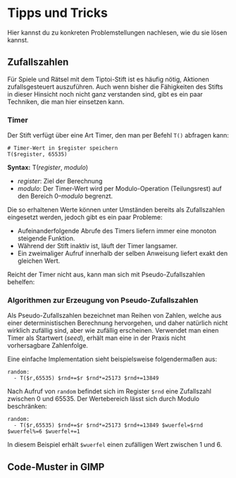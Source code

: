 Tipps und Tricks
================

Hier kannst du zu konkreten Problemstellungen  nachlesen, wie du sie lösen kannst.

Zufallszahlen
-------------

Für Spiele und Rätsel mit dem Tiptoi-Stift ist es häufig nötig, Aktionen zufallsgesteuert auszuführen. Auch wenn bisher die Fähigkeiten des Stifts in dieser Hinsicht noch nicht ganz verstanden sind, gibt es ein paar Techniken, die man hier einsetzen kann.

### Timer

Der Stift verfügt über eine Art Timer, den man per Befehl `T()` abfragen kann:

    # Timer-Wert in $register speichern
    T($register, 65535)

**Syntax:** T(_register_, _modulo_)

 * _register_: Ziel der Berechnung
 * _modulo_: Der Timer-Wert wird per Modulo-Operation (Teilungsrest) auf den Bereich 0–_modulo_ begrenzt.

Die so erhaltenen Werte können unter Umständen bereits als Zufallszahlen eingesetzt werden, jedoch gibt es ein paar Probleme:

 * Aufeinanderfolgende Abrufe des Timers liefern immer eine monoton steigende Funktion.
 * Während der Stift inaktiv ist, läuft der Timer langsamer.
 * Ein zweimaliger Aufruf innerhalb der selben Anweisung liefert exakt den gleichen Wert.

Reicht der Timer nicht aus, kann man sich mit Pseudo-Zufallszahlen behelfen:

### Algorithmen zur Erzeugung von Pseudo-Zufallszahlen

Als Pseudo-Zufallszahlen bezeichnet man Reihen von Zahlen, welche aus einer deterministischen Berechnung hervorgehen, und daher natürlich nicht wirklich zufällig sind, aber wie zufällig erscheinen. Verwendet man einen Timer als Startwert (_seed_), erhält man eine in der Praxis nicht vorhersagbare Zahlenfolge.

Eine einfache Implementation sieht beispielsweise folgendermaßen aus:

    random:
      - T($r,65535) $rnd+=$r $rnd*=25173 $rnd+=13849

Nach Aufruf von `random` befindet sich im Register `$rnd` eine Zufallszahl zwischen 0 und 65535. Der Wertebereich lässt sich durch Modulo beschränken:

    random:
      - T($r,65535) $rnd+=$r $rnd*=25173 $rnd+=13849 $wuerfel=$rnd $wuerfel%=6 $wuerfel+=1

In diesem Beispiel erhält `$wuerfel` einen zufälligen Wert zwischen 1 und 6.



Code-Muster in GIMP
-------------------
